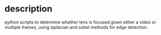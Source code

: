 # description
python scripts to determine whether lens is focused given either a video or multiple frames, using laplacian and sobel methods for edge detection. 

